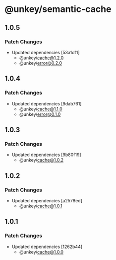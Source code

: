 # @unkey/semantic-cache

## 1.0.5

### Patch Changes

- Updated dependencies [53a1df1]
  - @unkey/cache@1.2.0
  - @unkey/error@0.2.0

## 1.0.4

### Patch Changes

- Updated dependencies [9dab761]
  - @unkey/cache@1.1.0
  - @unkey/error@0.1.0

## 1.0.3

### Patch Changes

- Updated dependencies [9b80f19]
  - @unkey/cache@1.0.2

## 1.0.2

### Patch Changes

- Updated dependencies [a2578ed]
  - @unkey/cache@1.0.1

## 1.0.1

### Patch Changes

- Updated dependencies [1262b44]
  - @unkey/cache@1.0.0
